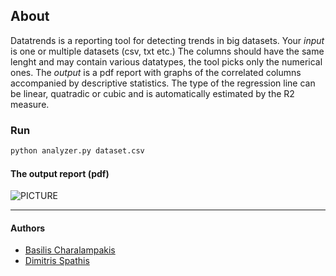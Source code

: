 
## About 
Datatrends is a reporting tool for detecting trends in big datasets. Your *input* is one or multiple datasets (csv, txt etc.)  The columns should have the same lenght and may contain various datatypes, the tool picks only the numerical ones. The *output* is a pdf report with graphs of the correlated columns accompanied by descriptive statistics. The type of the regression line can be linear, quatradic or cubic and is automatically estimated by the R2 measure. 

### Run 
```python
python analyzer.py dataset.csv
```

#### The output report (pdf)
![PICTURE](http://i.imgur.com/qXcTthf.png)
***

#### Authors
* [Basilis Charalampakis](https://github.com/charbgr)
* [Dimitris Spathis](https://github.com/sdimi)


